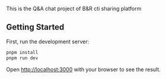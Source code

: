This is  the Q&A chat project of B&R cti sharing platform
## Getting Started

First, run the development server:

```bash
pnpm install
pnpm run dev
```

Open [http://localhost:3000](http://localhost:3000) with your browser to see the result.


